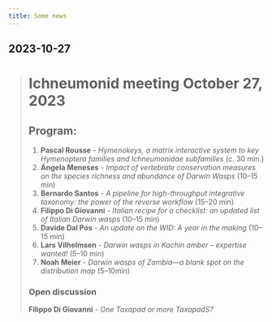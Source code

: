 ```yaml
---
title: Some news 
---
```

## 2023-10-27
> # Ichneumonid meeting October 27, 2023
> ## Program:
> 1. **Pascal Rousse** - _Hymenokeys, a matrix interactive system to key Hymenoptera families and Ichneumonidae subfamilies_ (c. 30 min.)  
> 2. **Ángela Meneses** - _Impact of vertebrate conservation measures on the species richness and abundance of Darwin Wasps_ (10–15 min)  
> 3. **Bernardo Santos** - _A pipeline for high-throughput integrative taxonomy: the power of the reverse workflow_ (15–20 min)  
> 4. **Filippo Di Giovanni** - _Italian recipe for a checklist: an updated list of Italian Darwin wasps_ (10–15 min)  
> 5. **Davide Dal Pos** - _An update on the WID: A year in the making_ (10–15 min)  
> 6. **Lars Vilhelmsen** - _Darwin wasps in Kachin amber – expertise wanted!_ (5–10 min)  
> 7. **Noah Meier** - _Darwin wasps of Zambia—a blank spot on the distribution map_ (5–10min)
> ### Open discussion  
> **Filippo Di Giovanni** - _One Taxapad or more TaxapadS?_ 
